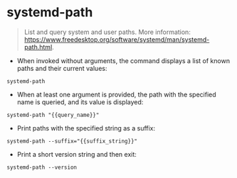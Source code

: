 # systemd-path

> List and query system and user paths.
> More information: <https://www.freedesktop.org/software/systemd/man/systemd-path.html>.

- When invoked without arguments, the command displays a list of known paths and their current values:

`systemd-path`

- When at least one argument is provided, the path with the specified name is queried, and its value is displayed:

`systemd-path "{{query_name}}"`

- Print paths with the specified string as a suffix:

`systemd-path --suffix="{{suffix_string}}"`

- Print a short version string and then exit:

`systemd-path --version`
